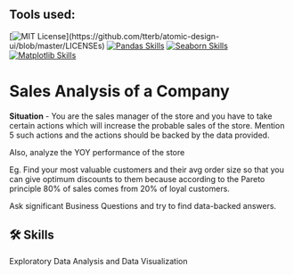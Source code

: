 
## Tools used:

[![MIT License](https://img.shields.io/apm/l/atomic-design-ui.svg?)](https://github.com/tterb/atomic-design-ui/blob/master/LICENSEs)
[![Pandas Skills](https://img.shields.io/badge/Tools-Pandas-informational)](https://pandas.pydata.org/)
[![Seaborn Skills](https://img.shields.io/badge/Tools-Seaborn-important)](https://seaborn.pydata.org/)
[![Matplotlib Skills](https://img.shields.io/badge/Tools-Matplotlib-yellowgreen)](https://matplotlib.org/)

# Sales Analysis of a Company

**Situation** - You are the sales manager of the store and you have to take certain actions which will increase the probable sales of the store. Mention 5 such actions and the actions should be backed by the data provided.

Also, analyze the YOY performance of the store

Eg. Find your most valuable customers and their avg order size so that you can give optimum discounts to them because according to the Pareto principle 80% of sales comes from 20% of loyal customers.

Ask significant Business Questions and try to find data-backed answers.


## 🛠 Skills
Exploratory Data Analysis and Data Visualization

